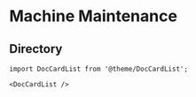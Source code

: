 ﻿---
sidebar_position: 6
sidebar_label: Machine Maintenance
---
# Machine Maintenance
## Directory

```mdx-code-block
import DocCardList from '@theme/DocCardList';

<DocCardList />
